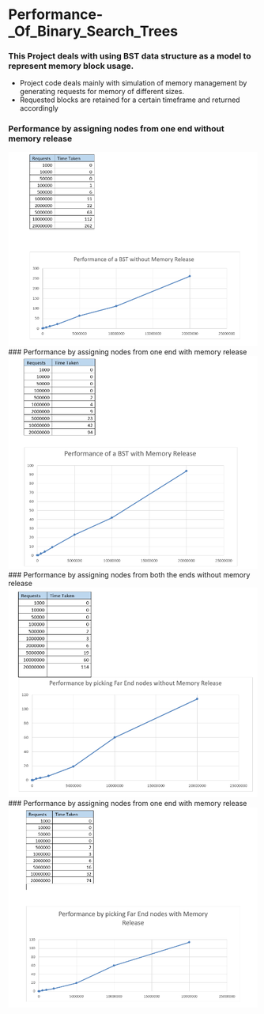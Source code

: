 # Performance-_Of_Binary_Search_Trees
### This Project deals with using BST data structure as a model to represent memory block usage.
- Project code deals mainly with simulation of memory management by generating requests for memory of different sizes. 
- Requested blocks are retained for a certain timeframe and returned accordingly

### Performance by assigning nodes from one end without memory release
<img src="Graphs/Part1.png">
### Performance by assigning nodes from one end with memory release
<img src="Graphs/Part2.png">
### Performance by assigning nodes from both the ends without memory release
<img src="Graphs/Part3.png">
### Performance by assigning nodes from one end with memory release
<img src="Graphs/Part4.png">
